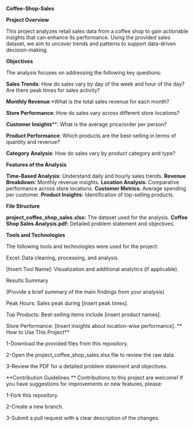 **Coffee-Shop-Sales**

**Project Overview**

This project analyzes retail sales data from a coffee shop to gain actionable insights that can enhance its performance. Using the provided sales dataset, we aim to uncover trends and patterns to support data-driven decision-making.

**Objectives**

The analysis focuses on addressing the following key questions:

**Sales Trends**: How do sales vary by day of the week and hour of the day? Are there peak times for sales activity?

**Monthly Revenue**:*What is the total sales revenue for each month?

**Store Performance**: How do sales vary across different store locations?

**Customer Insights****: What is the average price/order per person?

**Product Performance**: Which products are the best-selling in terms of quantity and revenue?

**Category Analysis**: How do sales vary by product category and type?

**Features of the Analysis**

**Time-Based Analysis**: Understand daily and hourly sales trends.
**Revenue Breakdown:** Monthly revenue insights.
**Location Analysis**: Comparative performance across store locations.
**Customer Metrics**: Average spending per customer.
**Product Insights:** Identification of top-selling products.

**File Structure**

**project_coffee_shop_sales.xlsx:** The dataset used for the analysis.
**Coffee Shop Sales Analysis.pdf:** Detailed problem statement and objectives.

**Tools and Technologies**

The following tools and technologies were used for the project:

Excel: Data cleaning, processing, and analysis.

[Insert Tool Name]: Visualization and additional analytics (if applicable).

Results Summary

(Provide a brief summary of the main findings from your analysis)

Peak Hours: Sales peak during [insert peak times].

Top Products: Best-selling items include [insert product names].

Store Performance: [Insert insights about location-wise performance].
**
How to Use This Project**

1-Download the provided files from this repository.

2-Open the project_coffee_shop_sales.xlsx file to review the raw data.

3-Review the PDF for a detailed problem statement and objectives.


**Contribution Guidelines
**
Contributions to this project are welcome! If you have suggestions for improvements or new features, please:

1-Fork this repository.

2-Create a new branch.

3-Submit a pull request with a clear description of the changes.


